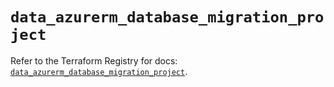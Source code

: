 # `data_azurerm_database_migration_project`

Refer to the Terraform Registry for docs: [`data_azurerm_database_migration_project`](https://registry.terraform.io/providers/hashicorp/azurerm/4.46.0/docs/data-sources/database_migration_project).
